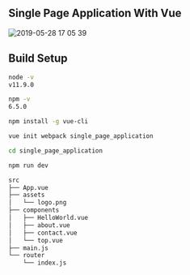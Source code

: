 ## Single Page Application With Vue
![2019-05-28 17 05 39](https://user-images.githubusercontent.com/12602019/58461986-e382e180-816b-11e9-9a14-ecbcd914d41b.gif)

## Build Setup

``` bash
node -v
v11.9.0

npm -v
6.5.0

npm install -g vue-cli

vue init webpack single_page_application

cd single_page_application

npm run dev
```

```bash
src
├── App.vue
├── assets
│   └── logo.png
├── components
│   ├── HelloWorld.vue
│   ├── about.vue
│   ├── contact.vue
│   └── top.vue
├── main.js
└── router
    └── index.js
```
